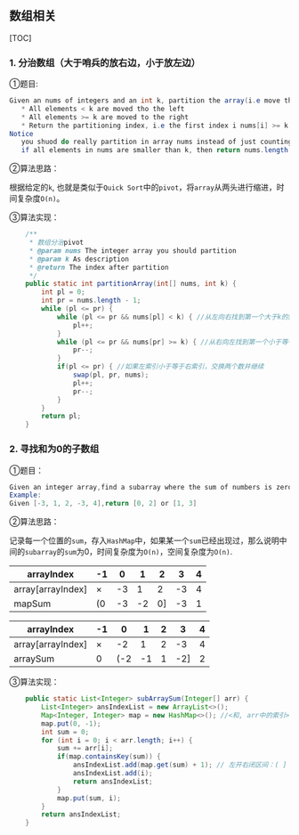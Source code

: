 ## 数组相关

[TOC]

### 1. 分治数组（大于哨兵的放右边，小于放左边）

 ①题目:

```java
Given an nums of integers and an int k, partition the array(i.e move the elements in "numbs") such that:
   * All elements < k are moved tho the left
   * All elements >= k are moved to the right
   * Return the partitioning index, i.e the first index i nums[i] >= k.
Notice
   you shuod do really partition in array nums instead of just counting the numbers of integers smaller than k.
   if all elements in nums are smaller than k, then return nums.length
```

②算法思路：

根据给定的`k`, 也就是类似于`Quick Sort`中的`pivot`，将`array`从两头进行缩进，时间复杂度`O(n)`。

③算法实现：

```java
    /**
     * 数组分治pivot
     * @param nums The integer array you should partition
     * @param k As description
     * @return The index after partition
     */
    public static int partitionArray(int[] nums, int k) {
        int pl = 0;
        int pr = nums.length - 1;
        while (pl <= pr) {
            while (pl <= pr && nums[pl] < k) { //从左向右找到第一个大于k的索引
                pl++;
            }
            while (pl <= pr && nums[pr] >= k) { //从右向左找到第一个小于等于k的索引
                pr--;
            }
            if(pl <= pr) { //如果左索引小于等于右索引，交换两个数并继续
                swap(pl, pr, nums);
                pl++;
                pr--;
            }
        }
        return pl;
    }
```

### 2. 寻找和为0的子数组

①题目：

```java
Given an integer array,find a subarray where the sum of numbers is zero.Your code should return the index of the first number and the index of the last number.
Example:
Given [-3, 1, 2, -3, 4],return [0, 2] or [1, 3]
```

②算法思路：

记录每一个位置的`sum`，存入`HashMap`中，如果某一个`sum`已经出现过，那么说明中间的`subarray`的`sum`为0，时间复杂度为`O(n)`，空间复杂度为`O(n)`.


| arrayIndex        | -1   | 0    | 1    | 2    | 3    | 4    |
| ----------------- | ---- | ---- | ---- | ---- | ---- | ---- |
| array[arrayIndex] | ×    | -3   | 1    | 2    | -3   | 4    |
| mapSum            | (0   | -3   | -2   | 0]   | -3   | 1    |

| arrayIndex        | -1   | 0    | 1    | 2    | 3    | 4    |
| ----------------- | ---- | ---- | ---- | ---- | ---- | ---- |
| array[arrayIndex] | ×    | -2   | 1    | 2    | -3   | 4    |
| arraySum          | 0    | (-2  | -1   | 1    | -2]  | 2    |

③算法实现：

```java
    public static List<Integer> subArraySum(Integer[] arr) {
        List<Integer> ansIndexList = new ArrayList<>();
        Map<Integer, Integer> map = new HashMap<>(); //<和, arr中的索引>
        map.put(0, -1);
        int sum = 0;
        for (int i = 0; i < arr.length; i++) {
            sum += arr[i];
            if(map.containsKey(sum)) {
                ansIndexList.add(map.get(sum) + 1); // 左开右闭区间：( ]
                ansIndexList.add(i);
                return ansIndexList;
            }
            map.put(sum, i);
        }
        return ansIndexList;
    }
```

